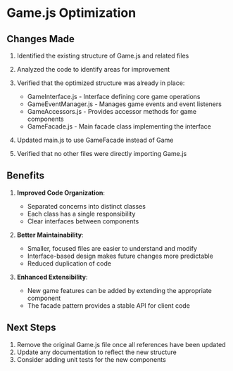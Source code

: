 # Game.js Optimization

## Changes Made

1. Identified the existing structure of Game.js and related files
2. Analyzed the code to identify areas for improvement
3. Verified that the optimized structure was already in place:
   - GameInterface.js - Interface defining core game operations
   - GameEventManager.js - Manages game events and event listeners
   - GameAccessors.js - Provides accessor methods for game components
   - GameFacade.js - Main facade class implementing the interface

4. Updated main.js to use GameFacade instead of Game
5. Verified that no other files were directly importing Game.js

## Benefits

1. **Improved Code Organization**:
   - Separated concerns into distinct classes
   - Each class has a single responsibility
   - Clear interfaces between components

2. **Better Maintainability**:
   - Smaller, focused files are easier to understand and modify
   - Interface-based design makes future changes more predictable
   - Reduced duplication of code

3. **Enhanced Extensibility**:
   - New game features can be added by extending the appropriate component
   - The facade pattern provides a stable API for client code

## Next Steps

1. Remove the original Game.js file once all references have been updated
2. Update any documentation to reflect the new structure
3. Consider adding unit tests for the new components